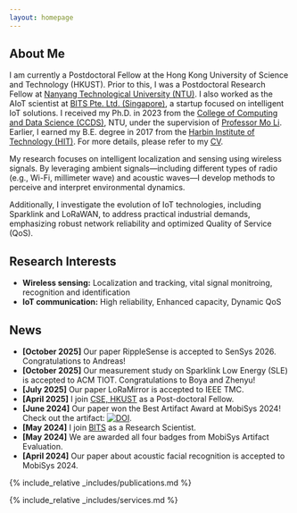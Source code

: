 ```yaml
---
layout: homepage
---
```


## About Me

I am currently a Postdoctoral Fellow at the Hong Kong University of Science and Technology (HKUST). Prior to this, I was a Postdoctoral Research Fellow at [Nanyang Technological University (NTU)](https://www.ntu.edu.sg/). I also worked as the AIoT scientist at [BITS Pte. Ltd. (Singapore)](https://www.better-iot.com.sg/), a startup focused on intelligent IoT solutions.
I received my Ph.D. in 2023 from the [College of Computing and Data Science (CCDS)](https://www.ntu.edu.sg/computing), NTU, under the supervision of [Professor Mo Li](https://cse.hkust.edu.hk/~lim/). Earlier, I earned my B.E. degree in 2017 from the [Harbin Institute of Technology (HIT)](https://www.hit.edu.cn/).
For more details, please refer to my [CV](./assets/files/CV/CV_Yanbo_English_2025.pdf).
<!-- the [School of Electronics and Information Engineering](https://seie.hit.edu.cn/),  -->
<!-- Please refer to my CV (in [English](./assets/files/CV/CV_Yanbo_English.pdf) or [中文](./assets/files/CV/CV-Yanbo_Chinese2.pdf)) for more detailed information.  -->

<!-- My research focuses on intelligent localization and sensing systems based on wireless signals. By leveraging ubiquitous ambient signals—including multi-protocol radio (e.g., Wi-Fi, UWB) and acoustic waves—I develop methods to observe and interpret environmental dynamics. My work combines advanced signal processing with AI-driven algorithms to extract precise location and state information of target objects, followed by real-world system implementation and validation.
Additionally, I explore the evolution of IoT technologies (e.g., LoRaWAN, Sparklink) for industrial applications, with a focus on enhancing network reliability and tailoring Quality of Service (QoS) to meet the demands of complex industrial environments. -->

My research focuses on intelligent localization and sensing using wireless signals. By leveraging ambient signals—including different types of radio (e.g., Wi-Fi, millimeter wave) and acoustic waves—I develop methods to perceive and interpret environmental dynamics. 
<!-- My work combines signal processing and AI algorithms to extract precise location and state information, followed by prototype development and real-world validation.  -->
<!-- I also investigate emerging IoT technologies (e.g., Sparklink, LoRaWAN), with a focus on improving network reliability and capacity, as well as customizing QoS to meet practical industrial needs. -->
Additionally, I investigate the evolution of IoT technologies, including Sparklink and LoRaWAN, to address practical industrial demands, emphasizing robust network reliability and optimized Quality of Service (QoS).

## Research Interests

- **Wireless sensing:** Localization and tracking, vital signal monitroing, recognition and identification
- **IoT communication:** High reliability, Enhanced capacity, Dynamic QoS
<!-- - **Reconfigurable Intelligent Surface (RIS):** Antenna design and system optimization -->

## News
- **[October 2025]** Our paper RippleSense is accepted to SenSys 2026. Congratulations to Andreas!
- **[October 2025]** Our measurement study on Sparklink Low Energy (SLE) is accepted to ACM TIOT. Congratulations to Boya and Zhenyu!
- **[July 2025]** Our paper LoRaMirror is accepted to IEEE TMC. 
- **[April 2025]** I join [CSE, HKUST](https://cse.hkust.edu.hk/) as a Post-doctoral Fellow. 
- **[June 2024]** Our paper won the Best Artifact Award at MobiSys 2024! Check out the artifact: [![DOI](https://zenodo.org/badge/DOI/10.5281/zenodo.11094213.svg)](https://doi.org/10.5281/zenodo.11094213).
- **[May 2024]** I join [BITS](https://www.better-iot.com.sg/) as a Research Scientist. 
- **[May 2024]** We are awarded all four badges from MobiSys Artifact Evaluation. 
- **[April 2024]** Our paper about acoustic facial recognition is accepted to MobiSys 2024.
<!-- - **[May 2023]** Commencing work as a Postdoctoral Research Fellow in SCSE, NTU. -->
<!-- - **[April 2023]** Our paper about general Wi-Fi handwriting recognition is accepted to IEEE TMC.  -->
<!-- - **[January 2023]** Successfully defending my Ph.D thesis.  -->

{% include_relative _includes/publications.md %}

{% include_relative _includes/services.md %}
